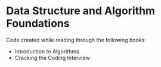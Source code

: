 # Data Structure and Algorithm Foundations

Code created while reading through the following books:
* Introduction to Algorithms
* Cracking the Coding Interview


